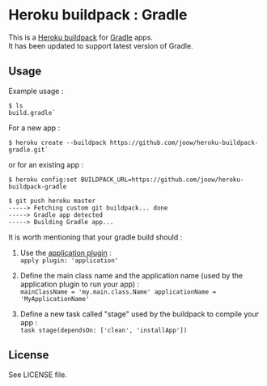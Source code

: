 # Heroku buildpack : Gradle
This is a [Heroku buildpack](http://devcenter.heroku.com/articles/buildpack) for [Gradle](http://www.gradle.org/) apps.  
It has been updated to support latest version of Gradle.

## Usage
Example usage :

    $ ls  
    build.gradle`

For a new app :

    $ heroku create --buildpack https://github.com/joow/heroku-buildpack-gradle.git`
    
or for an existing app :

    $ heroku config:set BUILDPACK_URL=https://github.com/joow/heroku-buildpack-gradle

    $ git push heroku master
    -----> Fetching custom git buildpack... done
    -----> Gradle app detected
    -----> Building Gradle app...

It is worth mentioning that your gradle build should :

1. Use the [application plugin](http://www.gradle.org/docs/current/userguide/application_plugin.html) :  
`apply plugin: 'application'`

2. Define the main class name and the application name (used by the application plugin to run your app) :  
`mainClassName = 'my.main.class.Name'
applicationName = 'MyApplicationName'`

3. Define a new task called "stage" used by the buildpack to compile your app :  
`task stage(dependsOn: ['clean', 'installApp'])`

## License
See LICENSE file.
